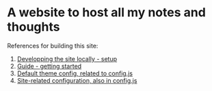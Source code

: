 # A website to host all my notes and thoughts

References for building this site:  
1. [Developping the site locally - setup](https://vuepress.vuejs.org/guide/getting-started.html#manual-installation)
2. [Guide - getting started](https://v2.vuepress.vuejs.org/guide/)
3. [Default theme config, related to config.js](https://v2.vuepress.vuejs.org/reference/default-theme/config.html)
4. [Site-related configuration, also in config.js](https://v2.vuepress.vuejs.org/reference/config.html)
